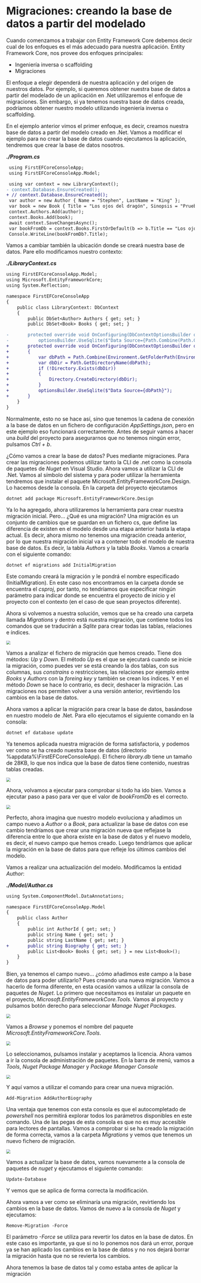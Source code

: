 # Migraciones: creando la base de datos a partir del modelado

Cuando comenzamos a trabajar con Entity Framework Core debemos decir cual de los enfoques es el más adecuado para nuestra aplicación. Entity Framework Core, nos provee dos enfoques principales:

- Ingeniería inversa o scaffolding
- Migraciones

El enfoque a elegir dependerá de nuestra aplicación y del origen de nuestros datos. Por ejemplo, si queremos obtener nuestra base de datos a partir del modelado de un aplicación en .Net utilizaremos el enfoque de migraciones. Sin embargo, si ya tenemos nuestra base de datos creada, podríamos obtener nuestro modelo utilizando ingeniería inversa o scaffolding.

En el ejemplo anterior vimos el primer enfoque, es decir, creamos nuestra base de datos a partir del modelo creado en .Net. Vamos a modificar el ejemplo para no crear la base de datos cuando ejecutamos la aplicación, tendremos que crear la base de datos nosotros.

***./Program.cs***

```diff
 using FirstEFCoreConsoleApp;
 using FirstEFCoreConsoleApp.Model;

 using var context = new LibraryContext();
- context.Database.EnsureCreated();
+ // context.Database.EnsureCreated();
 var author = new Author { Name = "Stephen", LastName = "King" };
 var book = new Book { Title = "Los ojos del dragón", Sinopsis = "Prueba de un libro", Author = author };
 context.Authors.Add(author);
 context.Books.Add(book);
 await context.SaveChangesAsync();
 var bookFromDb = context.Books.FirstOrDefault(b => b.Title == "Los ojos del dragón");
 Console.WriteLine(bookFromDb?.Title);
```

Vamos a cambiar también la ubicación donde se creará nuestra base de datos. Pare ello modificamos nuestro contexto:

***./LibraryContext.cs***

```diff
using FirstEFCoreConsoleApp.Model;
using Microsoft.EntityFrameworkCore;
using System.Reflection;

namespace FirstEFCoreConsoleApp
{
    public class LibraryContext: DbContext
    {
        public DbSet<Author> Authors { get; set; }
        public DbSet<Book> Books { get; set; }

-       protected override void OnConfiguring(DbContextOptionsBuilder optionsBuilder) =>
-           optionsBuilder.UseSqlite($"Data Source={Path.Combine(Path.GetDirectoryName(Assembly.GetEntryAssembly().Location), "library.db")}");
+       protected override void OnConfiguring(DbContextOptionsBuilder optionsBuilder)
+       {
+           var dbPath = Path.Combine(Environment.GetFolderPath(Environment.SpecialFolder.ApplicationData), "FirstEFCoreConsoleApp", "library.db");
+           var dbDir = Path.GetDirectoryName(dbPath);
+           if (!Directory.Exists(dbDir))
+           {
+               Directory.CreateDirectory(dbDir);
+           }
+           optionsBuilder.UseSqlite($"Data Source={dbPath}");
+       }
    }
}
```

Normalmente, esto no se hace así, sino que tenemos la cadena de conexión a la base de datos en un fichero de configuración _AppSettings.json_, pero en este ejemplo eso funcionará correctamente. Antes de seguir vamos a hacer una _build_ del proyecto para asegurarnos que no tenemos ningún error, pulsamos _Ctrl + b_.

¿Cómo vamos a crear la base de datos? Pues mediante migraciones. Para crear las migraciones podemos utilizar tanto la CLI de .net como la consola de paquetes de _Nuget_ en Visual Studio. Ahora vamos a utilizar la CLI de .Net. Vamos al símbolo del sistema y para poder utilizar la herramienta tendremos que instalar el paquete Microsoft.EntityFrameworkCore.Design. Lo hacemos desde la consola. En la carpeta del proyecto ejecutamos

```console
dotnet add package Microsoft.EntityFrameworkCore.Design
```

 Ya lo ha agregado, ahora utilizaremos la herramienta para crear nuestra migración inicial. Pero... ¿Qué es una migración? Una migración es un conjunto de cambios que se guardan en un fichero cs, que define las diferencia de existen en el modelo desde una etapa anterior hasta la etapa actual. Es decir, ahora mismo no tenemos una migración creada anterior, por lo que nuestra migración inicial va a contener todo el modelo de nuestra base de datos. Es decir, la tabla _Authors_ y la tabla _Books_. Vamos a crearla con el siguiente comando:

```console
dotnet ef migrations add InitialMigration
```

Este comando creará la migración y le pondrá el nombre especificado (InitialMigration). En este caso nos encontramos en la carpeta donde se encuentra el _csproj_, por tanto, no tendríamos que especificar ningún parámetro para indicar donde se encuentra el proyecto de inicio y el proyecto con el contexto (en el caso de que sean proyectos diferente).

Ahora si volvemos a nuestra solución, vemos que se ha creado una carpeta llamada _Migrations_ y dentro está nuestra migración, que contiene todos los comandos que se traducirán a _Sqlite_ para crear todas las tablas, relaciones e índices.

<img src="./content/create-migration.png" style="zoom:67%">

Vamos a analizar el fichero de migración que hemos creado. Tiene dos métodos: _Up_ y _Down_. El método _Up_ es el que se ejecutará cuando se inicie la migración, como puedes ver se está creando la dos tablas, con sus columnas, sus _constrains_ o restricciones, las relaciones por ejemplo entre _Books_ y _Authors_ con la _foreing key_ y también se crean los índices. Y en el método _Down_ se hace lo contrario, es decir, deshacer la migración. Las migraciones nos permiten volver a una versión anterior, revirtiendo los cambios en la base de datos.

Ahora vamos a aplicar la migración para crear la base de datos, basándose en nuestro modelo de .Net. Para ello ejecutamos el siguiente comando en la consola:

```console
dotnet ef database update
```

Ya tenemos aplicada nuestra migración de forma satisfactoria, y podemos ver como se ha creado nuestra base de datos (directorio %appdata%\FirstEFCoreConsoleApp). El fichero _library.db_ tiene un tamaño de 28KB, lo que nos indica que la base de datos tiene contenido, nuestras tablas creadas.

<img src="./content/create-migration-folder.png" style="zoom:67%">

Ahora, volvamos a ejecutar para comprobar si todo ha ido bien. Vamos a ejecutar paso a paso para ver que el valor de _bookFromDb_ es el correcto.

<img src="./content/example-1-variable.png" style="zoom:67%">

Perfecto, ahora imagina que nuestro modelo evoluciona y añadimos un campo nuevo a _Author_ o a _Book_, para actualizar la base de datos con ese cambio tendríamos que crear una migración nueva que reflejase la diferencia entre lo que ahora existe en la base de datos y el nuevo modelo, es decir, el nuevo campo que hemos creado. Luego tendríamos que aplicar la migración en la base de datos para que refleje los últimos cambios del modelo.

Vamos a realizar una actualización del modelo. Modificamos la entidad _Author_:

***./Model/Author.cs***
```diff
using System.ComponentModel.DataAnnotations;

namespace FirstEFCoreConsoleApp.Model
{
    public class Author
    {
        public int AuthorId { get; set; }
        public string Name { get; set; }
        public string LastName { get; set; }
+       public string Biography { get; set; }        
        public List<Book> Books { get; set; } = new List<Book>();
    }
}
```

Bien, ya tenemos el campo nuevo... ¿cómo añadimos este campo a la base de datos para poder utilizarlo? Pues creando una nueva migración. Vamos a hacerlo de forma diferente, en esta ocasión vamos a utilizar la consola de paquetes de _Nuget_. Lo primero que necesitamos es instalar un paquete en el proyecto, _Microsoft.EntityFrameworkCore.Tools_. Vamos al proyecto y pulsamos botón derecho para seleccionar _Manage Nuget Packages_.

<img src="./content/nuget-menu-context.png" style="zoom:67%">

Vamos a _Browse_ y ponemos el nombre del paquete _Microsoft.EntityFrameworkCore.Tools_.

<img src="./content/nuget-tools.png" style="zoom:67%">

Lo seleccionamos, pulsamos instalar y aceptamos la licencia. Ahora vamos a ir la consola de administración de paquetes. En la barra de menú, vamos a _Tools_, _Nuget Package Manager_ y _Package Manager Console_

<img src="./content/nuget-console.png" style="zoom:67%">

Y aquí vamos a utilizar el comando para crear una nueva migración.

```console
Add-Migration AddAuthorBiography
```

Una ventaja que tenemos con esta consola es que el autocompletado de _powershell_ nos permitirá explorar todos los parámetros disponibles en este comando. Una de las pegas de esta consola es que no es muy accesible para lectores de pantallas. Vamos a comprobar si se ha creado la migración de forma correcta, vamos a la carpeta _Migrations_ y vemos que tenemos un nuevo fichero de migración.

<img src="./content/create-migration-2.png" style="zoom:67%">

Vamos a actualizar la base de datos, vamos nuevamente a la consola de paquetes de _nuget_ y ejecutamos el siguiente comando:

```console
Update-Database
```

Y vemos que se aplica de forma correcta la modificación.

Ahora vamos a ver como se eliminaría una migración, revirtiendo los cambios en la base de datos. Vamos de nuevo a la consola de _Nuget_ y ejecutamos:

```console
Remove-Migration -Force
```

El parámetro _-Force_ se utiliza para revertir los datos en la base de datos. En este caso es importante, ya que si no lo ponemos nos dará un error, porque ya se han aplicado los cambios en la base de datos y no nos dejará borrar la migración hasta que no se revierta los cambios.

Ahora tenemos la base de datos tal y como estaba antes de aplicar la migración
